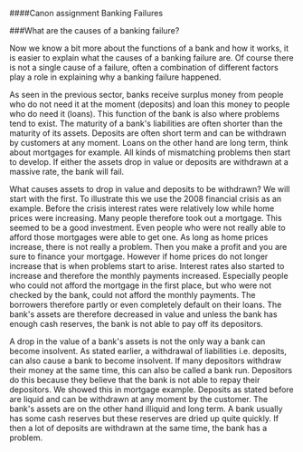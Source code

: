 ####Canon assignment Banking Failures

###What are the causes of a banking failure?

Now we know a bit more about the functions of a bank and how it works, it is easier to explain what the causes of a banking failure are. Of course there is not a single cause of a failure, often a combination of different factors play a role in explaining why a banking failure happened. 

As seen in the previous sector, banks receive surplus money from people who do not need it at the moment (deposits) and loan this money to people who do need it (loans). This function of the bank is also where problems tend to exist. The maturity of a bank's liabilities are often shorter than the maturity of its assets. Deposits are often short term and can be withdrawn by customers at any moment. Loans on the other hand are long term, think about mortgages for example. All kinds of mismatching problems then start to develop. If either the assets drop in value or deposits are withdrawn at a massive rate, the bank will fail. 

What causes assets to drop in value and deposits to be withdrawn? We will start with the first. To illustrate this we use the 2008 financial crisis as an example. Before the crisis interest rates were relatively low while home prices were increasing. Many people therefore took out a mortgage. This seemed to be a good investment. Even people who were not really able to afford those mortgages were able to get one. As long as home prices increase, there is not really a problem. Then you make a profit and you are sure to finance your mortgage. However if home prices do not longer increase that is when problems start to arise. Interest rates also started to increase and therefore the monthly payments increased. Especially people who could not afford the mortgage in the first place, but who were not checked by the bank, could not afford the monthly payments. The borrowers therefore partly or even completely default on their loans. The bank's assets are therefore decreased in value and unless the bank has enough cash reserves, the bank is not able to pay off its depositors. 

A drop in the value of a bank's assets is not the only way a bank can become insolvent. As stated earlier, a withdrawal of liabilities i.e. deposits, can also cause a bank to become insolvent. If many depositors withdraw their money at the same time, this can also be called a bank run. Depositors do this because they believe that the bank is not able to repay their depositors. We showed this in mortgage example. Deposits as stated before are liquid and can be withdrawn at any moment by the customer. The bank's assets are on the other hand illiquid and long term. A bank usually has some cash reserves but these reserves are dried up quite quickly. If then a lot of deposits are withdrawn at the same time, the bank has a problem. 
